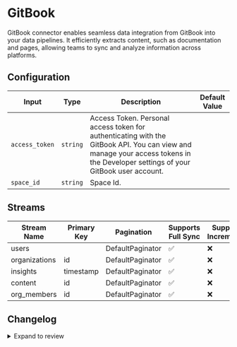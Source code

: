 # GitBook
GitBook connector  enables seamless data integration from GitBook into your data pipelines. It efficiently extracts content, such as documentation and pages, allowing teams to sync and analyze information across platforms.

## Configuration

| Input | Type | Description | Default Value |
|-------|------|-------------|---------------|
| `access_token` | `string` | Access Token. Personal access token for authenticating with the GitBook API. You can view and manage your access tokens in the Developer settings of your GitBook user account. |  |
| `space_id` | `string` | Space Id.  |  |

## Streams
| Stream Name | Primary Key | Pagination | Supports Full Sync | Supports Incremental |
|-------------|-------------|------------|---------------------|----------------------|
| users |  | DefaultPaginator | ✅ |  ❌  |
| organizations | id | DefaultPaginator | ✅ |  ❌  |
| insights | timestamp | DefaultPaginator | ✅ |  ❌  |
| content | id | DefaultPaginator | ✅ |  ❌  |
| org_members | id | DefaultPaginator | ✅ |  ❌  |

## Changelog

<details>
  <summary>Expand to review</summary>

| Version          | Date              | Pull Request | Subject        |
|------------------|-------------------|--------------|----------------|
| 0.0.20 | 2025-05-03 | [58840](https://github.com/airbytehq/airbyte/pull/58840) | Update dependencies |
| 0.0.19 | 2025-04-19 | [58351](https://github.com/airbytehq/airbyte/pull/58351) | Update dependencies |
| 0.0.18 | 2025-04-12 | [57825](https://github.com/airbytehq/airbyte/pull/57825) | Update dependencies |
| 0.0.17 | 2025-04-05 | [57195](https://github.com/airbytehq/airbyte/pull/57195) | Update dependencies |
| 0.0.16 | 2025-03-29 | [55996](https://github.com/airbytehq/airbyte/pull/55996) | Update dependencies |
| 0.0.15 | 2025-03-08 | [55329](https://github.com/airbytehq/airbyte/pull/55329) | Update dependencies |
| 0.0.14 | 2025-03-01 | [54993](https://github.com/airbytehq/airbyte/pull/54993) | Update dependencies |
| 0.0.13 | 2025-02-22 | [54383](https://github.com/airbytehq/airbyte/pull/54383) | Update dependencies |
| 0.0.12 | 2025-02-15 | [53739](https://github.com/airbytehq/airbyte/pull/53739) | Update dependencies |
| 0.0.11 | 2025-02-08 | [53344](https://github.com/airbytehq/airbyte/pull/53344) | Update dependencies |
| 0.0.10 | 2025-02-01 | [52856](https://github.com/airbytehq/airbyte/pull/52856) | Update dependencies |
| 0.0.9 | 2025-01-25 | [52358](https://github.com/airbytehq/airbyte/pull/52358) | Update dependencies |
| 0.0.8 | 2025-01-18 | [51632](https://github.com/airbytehq/airbyte/pull/51632) | Update dependencies |
| 0.0.7 | 2025-01-11 | [51061](https://github.com/airbytehq/airbyte/pull/51061) | Update dependencies |
| 0.0.6 | 2024-12-28 | [50563](https://github.com/airbytehq/airbyte/pull/50563) | Update dependencies |
| 0.0.5 | 2024-12-21 | [50002](https://github.com/airbytehq/airbyte/pull/50002) | Update dependencies |
| 0.0.4 | 2024-12-14 | [49517](https://github.com/airbytehq/airbyte/pull/49517) | Update dependencies |
| 0.0.3 | 2024-12-12 | [49166](https://github.com/airbytehq/airbyte/pull/49166) | Update dependencies |
| 0.0.2 | 2024-12-11 | [48910](https://github.com/airbytehq/airbyte/pull/48910) | Starting with this version, the Docker image is now rootless. Please note that this and future versions will not be compatible with Airbyte versions earlier than 0.64 |
| 0.0.1 | 2024-10-30 | | Initial release by [@bishalbera](https://github.com/bishalbera) via Connector Builder |

</details>
